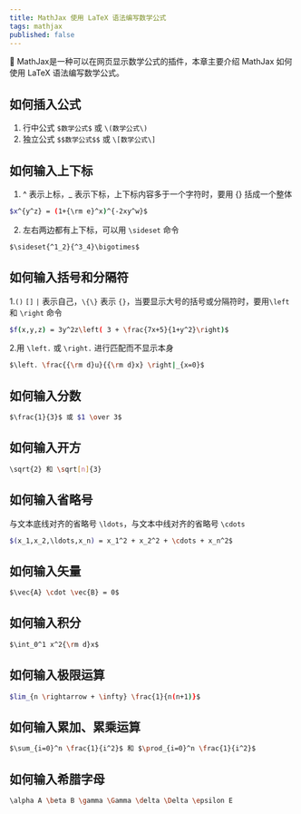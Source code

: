```yaml
---
title: MathJax 使用 LaTeX 语法编写数学公式
tags: mathjax
published: false
---
```


:wolf: MathJax是一种可以在网页显示数学公式的插件，本章主要介绍 MathJax 如何使用 LaTeX 语法编写数学公式。
<!--more-->


## 如何插入公式
1. 行中公式
    `$数学公式$` 或 `\(数学公式\)`
2. 独立公式
    `$$数学公式$$` 或 `\[数学公式\]`


## 如何输入上下标
1. ^ 表示上标，_ 表示下标，上下标内容多于一个字符时，要用 {} 括成一个整体

```bash
$x^{y^z} = (1+{\rm e}^x)^{-2xy^w}$
```
2. 左右两边都有上下标，可以用 `\sideset` 命令

```bash
$\sideset{^1_2}{^3_4}\bigotimes$
```

## 如何输入括号和分隔符
1.`()` `[]` `|` 表示自己，`\{\}` 表示 `{}`，当要显示大号的括号或分隔符时，要用`\left` 和 `\right` 命令

```bash
$f(x,y,z) = 3y^2z\left( 3 + \frac{7x+5}{1+y^2}\right)$
```

2.用 `\left.` 或 `\right.` 进行匹配而不显示本身

```bash
$\left. \frac{{\rm d}u}{{\rm d}x} \right|_{x=0}$
```

## 如何输入分数

```bash
$\frac{1}{3}$ 或 $1 \over 3$
```

## 如何输入开方

```bash
\sqrt{2} 和 \sqrt[n]{3}
```

## 如何输入省略号
与文本底线对齐的省略号 `\ldots`，与文本中线对齐的省略号 `\cdots`

```bash
$(x_1,x_2,\ldots,x_n) = x_1^2 + x_2^2 + \cdots + x_n^2$
```

## 如何输入矢量

```bash
$\vec{A} \cdot \vec{B} = 0$
```

## 如何输入积分

```bash
$\int_0^1 x^2{\rm d}x$
```

## 如何输入极限运算

```bash
$lim_{n \rightarrow + \infty} \frac{1}{n(n+1)}$
```

## 如何输入累加、累乘运算

```bash
$\sum_{i=0}^n \frac{1}{i^2}$ 和 $\prod_{i=0}^n \frac{1}{i^2}$
```

## 如何输入希腊字母

```bash
\alpha A \beta B \gamma \Gamma \delta \Delta \epsilon E
```
